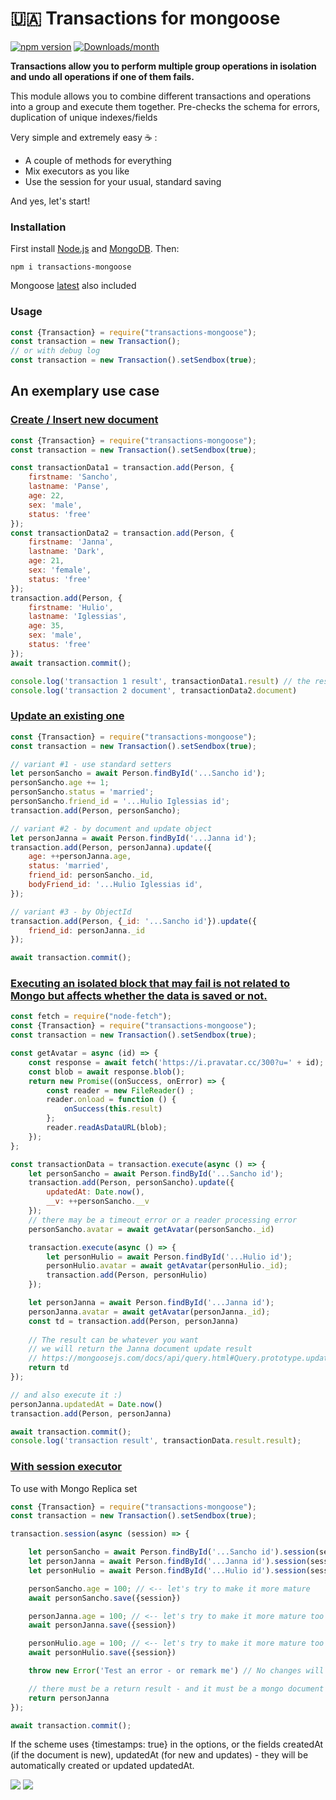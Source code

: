 # 🇺🇦 Transactions for mongoose

[![npm version](https://img.shields.io/npm/v/transactions-mongoose.svg)](https://www.npmjs.com/package/transactions-mongoose)
[![Downloads/month](https://img.shields.io/npm/dm/transactions-mongoose.svg)](http://www.npmtrends.com/transactions-mongoose)

**Transactions allow you to perform multiple group operations in isolation and undo all operations if one of them fails.**

This module allows you to combine different transactions and operations into a group and execute them together.
Pre-checks the schema for errors, duplication of unique indexes/fields

Very simple and extremely easy ☕️ :

- A couple of methods for everything
- Mix executors as you like
- Use the session for your usual, standard saving

And yes, let's start!

### Installation

First install [Node.js](https://nodejs.org/uk) and [MongoDB](https://www.mongodb.com/try). Then:

```shell
npm i transactions-mongoose
```

Mongoose [latest](https://www.npmjs.com/package/transactions-mongoose?activeTab=dependencies) also included

### Usage

```javascript
const {Transaction} = require("transactions-mongoose");
const transaction = new Transaction();
// or with debug log
const transaction = new Transaction().setSendbox(true);
```

## An exemplary use case

### [Create / Insert new document](https://github.com/rosbitskyy/transactions-mongoose/blob/main/examples/create-insert.js)
```javascript
const {Transaction} = require("transactions-mongoose");
const transaction = new Transaction().setSendbox(true);

const transactionData1 = transaction.add(Person, {
    firstname: 'Sancho',
    lastname: 'Panse',
    age: 22,
    sex: 'male',
    status: 'free'
});
const transactionData2 = transaction.add(Person, {
    firstname: 'Janna',
    lastname: 'Dark',
    age: 21,
    sex: 'female',
    status: 'free'
});
transaction.add(Person, {
    firstname: 'Hulio',
    lastname: 'Iglessias',
    age: 35,
    sex: 'male',
    status: 'free'
});
await transaction.commit();

console.log('transaction 1 result', transactionData1.result) // the result of the save() operation
console.log('transaction 2 document', transactionData2.document)
```

### [Update an existing one](https://github.com/rosbitskyy/transactions-mongoose/blob/main/examples/update-existing.js)
```javascript
const {Transaction} = require("transactions-mongoose");
const transaction = new Transaction().setSendbox(true);

// variant #1 - use standard setters
let personSancho = await Person.findById('...Sancho id');
personSancho.age += 1;
personSancho.status = 'married';
personSancho.friend_id = '...Hulio Iglessias id';
transaction.add(Person, personSancho);

// variant #2 - by document and update object
let personJanna = await Person.findById('...Janna id');
transaction.add(Person, personJanna).update({
    age: ++personJanna.age,
    status: 'married',
    friend_id: personSancho._id,
    bodyFriend_id: '...Hulio Iglessias id',
});

// variant #3 - by ObjectId
transaction.add(Person, {_id: '...Sancho id'}).update({
    friend_id: personJanna._id
});

await transaction.commit();
```

### [Executing an isolated block that may fail is not related to Mongo but affects whether the data is saved or not.](https://github.com/rosbitskyy/transactions-mongoose/blob/main/examples/execute.js)
```javascript
const fetch = require("node-fetch");
const {Transaction} = require("transactions-mongoose");
const transaction = new Transaction().setSendbox(true);

const getAvatar = async (id) => {
    const response = await fetch('https://i.pravatar.cc/300?u=' + id);
    const blob = await response.blob();
    return new Promise((onSuccess, onError) => {
        const reader = new FileReader() ;
        reader.onload = function () {
            onSuccess(this.result)
        };
        reader.readAsDataURL(blob);
    });
};

const transactionData = transaction.execute(async () => {
    let personSancho = await Person.findById('...Sancho id');
    transaction.add(Person, personSancho).update({
        updatedAt: Date.now(),
        __v: ++personSancho.__v
    });
    // there may be a timeout error or a reader processing error
    personSancho.avatar = await getAvatar(personSancho._id)

    transaction.execute(async () => {
        let personHulio = await Person.findById('...Hulio id');
        personHulio.avatar = await getAvatar(personHulio._id);
        transaction.add(Person, personHulio)
    });

    let personJanna = await Person.findById('...Janna id');
    personJanna.avatar = await getAvatar(personJanna._id);
    const td = transaction.add(Person, personJanna)
    
    // The result can be whatever you want
    // we will return the Janna document update result
    // https://mongoosejs.com/docs/api/query.html#Query.prototype.updateOne()
    return td
});

// and also execute it :)
personJanna.updatedAt = Date.now()
transaction.add(Person, personJanna)

await transaction.commit();
console.log('transaction result', transactionData.result.result);
```

### [With session executor](https://github.com/rosbitskyy/transactions-mongoose/blob/main/examples/sessions.js)

To use with Mongo Replica set
```javascript
const {Transaction} = require("transactions-mongoose");
const transaction = new Transaction().setSendbox(true);

transaction.session(async (session) => {

    let personSancho = await Person.findById('...Sancho id').session(session);
    let personJanna = await Person.findById('...Janna id').session(session);
    let personHulio = await Person.findById('...Hulio id').session(session);

    personSancho.age = 100; // <-- let's try to make it more mature
    await personSancho.save({session})

    personJanna.age = 100; // <-- let's try to make it more mature too
    await personJanna.save({session})

    personHulio.age = 100; // <-- let's try to make it more mature too
    await personHulio.save({session})

    throw new Error('Test an error - or remark me') // No changes will be saved

    // there must be a return result - and it must be a mongo document
    return personJanna
});

await transaction.commit();
```

If the scheme uses {timestamps: true} in the options, or the fields createdAt (if the document is new), updatedAt (for
new and updates) - they will be automatically created or updated updatedAt.


[![](https://img.shields.io/badge/mongoose-v5.x.x_and_up-blue?logo=mongoosedotws)](https://www.npmjs.com/package/mongoose)
[![](https://img.shields.io/badge/Node.js-v16.x.x_and_up-blue?logo=nodedotjs)](https://nodejs.org)